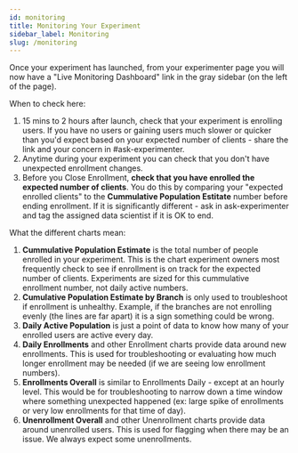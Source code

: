 ```yaml
---
id: monitoring
title: Monitoring Your Experiment
sidebar_label: Monitoring
slug: /monitoring
---
```


Once your experiment has launched, from your experimenter page you will now have a "Live Monitoring Dashboard" link in the gray sidebar (on the left of the page).  

When to check here:
1. 15 mins to 2 hours after launch, check that your experiment is enrolling users.  If you have no users or gaining users much slower or quicker than you'd expect based on your expected number of clients - share the link and your concern in #ask-experimenter.
2. Anytime during your experiment you can check that you don't have unexpected enrollment changes.
3. Before you Close Enrollment, **check that you have enrolled the expected number of clients**.  You do this by comparing your "expected enrolled clients" to the **Cummulative Population Estitate** number before ending enrollment.  If it is significantly different - ask in ask-experimenter and tag the assigned data scientist if it is OK to end.

What the different charts mean:
1. **Cummulative Population Estimate** is the total number of people enrolled in your experiment.  This is the chart experiment owners most frequently check to see if enrollment is on track for the expected number of clients.  Experiments are sized for this cummulative enrollment number, not daily active numbers.  
2. **Cumulative Population Estimate by Branch** is only used to troubleshoot if enrollment is unhealthy.  Example, if the branches are not enrolling evenly (the lines are far apart) it is a sign something could be wrong.  
3. **Daily Active Population** is just a point of data to know how many of your enrolled users are active every day.
4. **Daily Enrollments** and other Enrollment charts provide data around new enrollments.  This is used for troubleshooting or evaluating how much longer enrollment may be needed (if we are seeing low enrollment numbers).
5. **Enrollments Overall** is similar to Enrollments Daily - except at an hourly level.  This would be for troubleshooting to narrow down a time window where something unexpected happened (ex: large spike of enrollments or very low enrollments for that time of day).
6. **Unenrollment Overall** and other Unenrollment charts provide data around unenrolled users.  This is used for flagging when there may be an issue.  We always expect some unenrollments.
